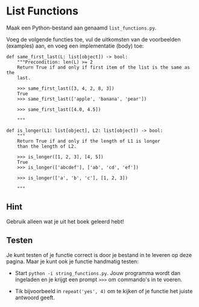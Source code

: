 # List Functions

Maak een Python-bestand aan genaamd `list_functions.py`.

Voeg de volgende functies toe, vul de uitkomsten van de voorbeelden (examples) aan, en voeg een implementatie (body) toe:

    def same_first_last(L: list[object]) -> bool:
        """Precondition: len(L) >= 2
        Return True if and only if first item of the list is the same as the
        last.
        
        >>> same_first_last([3, 4, 2, 8, 3])
        True
        >>> same_first_last(['apple', 'banana', 'pear'])
        
        >>> same_first_last([4.0, 4.5])
        
        """

    def is_longer(L1: list[object], L2: list[object]) -> bool:
        """
        Return True if and only if the length of L1 is longer
        than the length of L2.
        
        >>> is_longer([1, 2, 3], [4, 5])
        True
        >>> is_longer(['abcdef'], ['ab', 'cd', 'ef'])
        
        >>> is_longer(['a', 'b', 'c'], [1, 2, 3])
        
        """

## Hint

Gebruik alleen wat je uit het boek geleerd hebt!

## Testen

Je kunt testen of je functie correct is door je bestand in te leveren op deze pagina. Maar je kunt ook je functie handmatig testen:

- Start `python -i string_functions.py`. Jouw programma wordt dan ingeladen en je krijgt een prompt `>>>` om commando's in te voeren.

- Tik bijvoorbeeld in `repeat('yes', 4)` om te kijken of je functie het juiste antwoord geeft.
